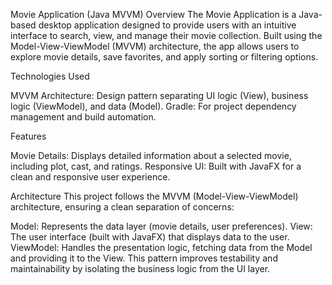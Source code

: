 Movie Application (Java MVVM)
Overview
The Movie Application is a Java-based desktop application designed to provide users with an intuitive interface to search, view, and manage their movie collection. Built using the Model-View-ViewModel (MVVM) architecture, the app allows users to explore movie details, save favorites, and apply sorting or filtering options.

Technologies Used 

MVVM Architecture: Design pattern separating UI logic (View), business logic (ViewModel), and data (Model).
Gradle: For project dependency management and build automation.

Features

Movie Details: Displays detailed information about a selected movie, including plot, cast, and ratings.
Responsive UI: Built with JavaFX for a clean and responsive user experience.

Architecture
This project follows the MVVM (Model-View-ViewModel) architecture, ensuring a clean separation of concerns:

Model: Represents the data layer (movie details, user preferences).
View: The user interface (built with JavaFX) that displays data to the user.
ViewModel: Handles the presentation logic, fetching data from the Model and providing it to the View.
This pattern improves testability and maintainability by isolating the business logic from the UI layer.
